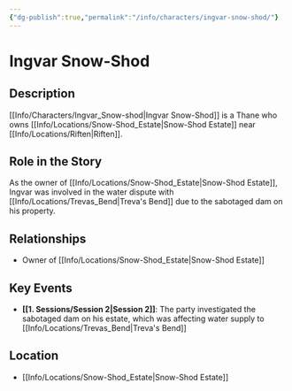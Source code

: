 ```yaml
---
{"dg-publish":true,"permalink":"/info/characters/ingvar-snow-shod/"}
---
```


# Ingvar Snow-Shod

## Description
[[Info/Characters/Ingvar_Snow-shod\|Ingvar Snow-Shod]] is a Thane who owns [[Info/Locations/Snow-Shod_Estate\|Snow-Shod Estate]] near [[Info/Locations/Riften\|Riften]].
## Role in the Story
As the owner of [[Info/Locations/Snow-Shod_Estate\|Snow-Shod Estate]], Ingvar was involved in the water dispute with [[Info/Locations/Trevas_Bend\|Treva's Bend]] due to the sabotaged dam on his property.

## Relationships
- Owner of [[Info/Locations/Snow-Shod_Estate\|Snow-Shod Estate]]

## Key Events
- **[[1. Sessions/Session 2\|Session 2]]**: The party investigated the sabotaged dam on his estate, which was affecting water supply to [[Info/Locations/Trevas_Bend\|Treva's Bend]]

## Location
- [[Info/Locations/Snow-Shod_Estate\|Snow-Shod Estate]]
